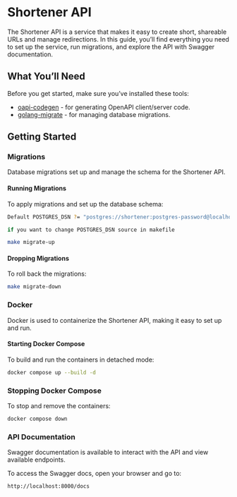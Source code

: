 # Shortener API

The Shortener API is a service that makes it easy to create short, shareable URLs and manage redirections. In this guide, you’ll find everything you need to set up the service, run migrations, and explore the API with Swagger documentation.

## What You’ll Need

Before you get started, make sure you’ve installed these tools:

- [oapi-codegen](https://github.com/oapi-codegen/oapi-codegen) - for generating OpenAPI client/server code.
- [golang-migrate](https://github.com/golang-migrate/migrate) - for managing database migrations.

## Getting Started

### Migrations

Database migrations set up and manage the schema for the Shortener API.

#### Running Migrations

To apply migrations and set up the database schema:

```bash
Default POSTGRES_DSN ?= "postgres://shortener:postgres-password@localhost:5432/shortener?sslmode=disable"

if you want to change POSTGRES_DSN source in makefile
```

```bash
make migrate-up
```

#### Dropping Migrations
To roll back the migrations:

```bash
make migrate-down
```

### Docker
Docker is used to containerize the Shortener API, making it easy to set up and run.

#### Starting Docker Compose
To build and run the containers in detached mode:

```bash
docker compose up --build -d
```

### Stopping Docker Compose
To stop and remove the containers:

```bash
docker compose down
```

### API Documentation
Swagger documentation is available to interact with the API and view available endpoints.

To access the Swagger docs, open your browser and go to:
```bash
http://localhost:8000/docs
```